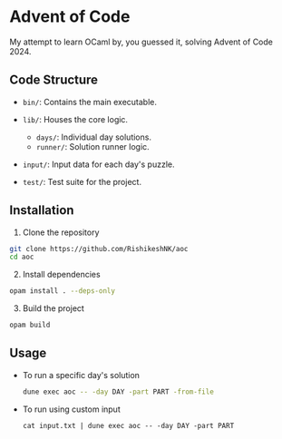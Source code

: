 # Advent of Code

My attempt to learn OCaml by, you guessed it, solving Advent of Code 2024.

## Code Structure

- `bin/`: Contains the main executable.

- `lib/`: Houses the core logic.

  - `days/`: Individual day solutions.
  - `runner/`: Solution runner logic.

- `input/`: Input data for each day's puzzle.

- `test/`: Test suite for the project.

## Installation

1. Clone the repository

```bash
git clone https://github.com/RishikeshNK/aoc
cd aoc
```

2. Install dependencies

```bash
opam install . --deps-only
```

3. Build the project

```bash
opam build
```

## Usage

- To run a specific day's solution

  ```bash
  dune exec aoc -- -day DAY -part PART -from-file
  ```

- To run using custom input
  ```
  cat input.txt | dune exec aoc -- -day DAY -part PART
  ```
